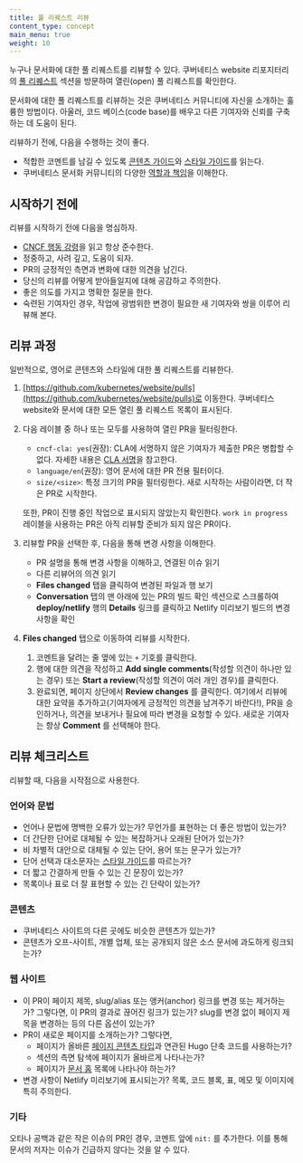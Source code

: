 ```yaml
---
title: 풀 리퀘스트 리뷰
content_type: concept
main_menu: true
weight: 10
---
```


<!-- overview -->

누구나 문서화에 대한 풀 리퀘스트를 리뷰할 수 있다. 쿠버네티스 website 리포지터리의 [풀 리퀘스트](https://github.com/kubernetes/website/pulls) 섹션을 방문하여 열린(open) 풀 리퀘스트를 확인한다.

문서화에 대한 풀 리퀘스트를 리뷰하는 것은
쿠버네티스 커뮤니티에 자신을 소개하는 훌륭한 방법이다.
아울러, 코드 베이스(code base)를 배우고 다른 기여자와 신뢰를 구축하는 데 도움이 된다.

리뷰하기 전에, 다음을 수행하는 것이 좋다.

- 적합한 코멘트를 남길 수 있도록 [콘텐츠 가이드](/docs/contribute/style/content-guide/)와
  [스타일 가이드](/docs/contribute/style/style-guide/)를 읽는다.
- 쿠버네티스 문서화 커뮤니티의 다양한
  [역할과 책임](/ko/docs/contribute/participate/#역할과-책임)을 이해한다.

<!-- body -->

## 시작하기 전에

리뷰를 시작하기 전에 다음을 명심하자.

- [CNCF 행동 강령](https://github.com/cncf/foundation/blob/master/code-of-conduct-languages/ko.md)을 읽고 항상 준수한다.
- 정중하고, 사려 깊고, 도움이 되자.
- PR의 긍정적인 측면과 변화에 대한 의견을 남긴다.
- 당신의 리뷰를 어떻게 받아들일지에 대해 공감하고 주의한다.
- 좋은 의도를 가지고 명확한 질문을 한다.
- 숙련된 기여자인 경우, 작업에 광범위한 변경이 필요한 새 기여자와 쌍을 이루어 리뷰해 본다.

## 리뷰 과정

일반적으로, 영어로 콘텐츠와 스타일에 대한 풀 리퀘스트를 리뷰한다.

1.  [https://github.com/kubernetes/website/pulls](https://github.com/kubernetes/website/pulls)로
    이동한다.
    쿠버네티스 website와 문서에 대한 모든 열린 풀 리퀘스트 목록이
    표시된다.

2.  다음 레이블 중 하나 또는 모두를 사용하여 열린 PR을 필터링한다.
    - `cncf-cla: yes`(권장): CLA에 서명하지 않은 기여자가 제출한 PR은 병합할 수 없다. 자세한 내용은 [CLA 서명](/ko/docs/contribute/new-content/overview/#sign-the-cla)을 참고한다.
    - `language/en`(권장): 영어 문서에 대한 PR 전용 필터이다.
    - `size/<size>`: 특정 크기의 PR을 필터링한다. 새로 시작하는 사람이라면, 더 작은 PR로 시작한다.

    또한, PR이 진행 중인 작업으로 표시되지 않았는지 확인한다. `work in progress` 레이블을 사용하는 PR은 아직 리뷰할 준비가 되지 않은 PR이다.

3.  리뷰할 PR을 선택한 후, 다음을 통해 변경 사항을 이해한다.
    - PR 설명을 통해 변경 사항을 이해하고, 연결된 이슈 읽기
    - 다른 리뷰어의 의견 읽기
    - **Files changed** 탭을 클릭하여 변경된 파일과 행 보기
    - **Conversation** 탭의 맨 아래에 있는 PR의 빌드 확인 섹션으로 스크롤하여 **deploy/netlify** 행의 **Details** 링크를 클릭하고 Netlify 미리보기 빌드의 변경 사항을 확인

4.  **Files changed** 탭으로 이동하여 리뷰를 시작한다.
    1. 코멘트을 달려는 줄 옆에 있는 `+` 기호를 클릭한다.
    2. 행에 대한 의견을 작성하고 **Add single comments**(작성할 의견이 하나만 있는 경우) 또는 **Start a review**(작성할 의견이 여러 개인 경우)를 클릭한다.
    3. 완료되면, 페이지 상단에서 **Review changes** 를 클릭한다. 여기에서
       리뷰에 대한 요약을 추가하고(기여자에게 긍정적인 의견을 남겨주기 바란다!),
       PR을 승인하거나, 의견을 보내거나 필요에 따라 변경을 요청할 수 있다. 새로운 기여자는
       항상 **Comment** 를 선택해야 한다.

## 리뷰 체크리스트

리뷰할 때, 다음을 시작점으로 사용한다.

### 언어와 문법

- 언어나 문법에 명백한 오류가 있는가? 무언가를 표현하는 더 좋은 방법이 있는가?
- 더 간단한 단어로 대체될 수 있는 복잡하거나 오래된 단어가 있는가?
- 비 차별적 대안으로 대체될 수 있는 단어, 용어 또는 문구가 있는가?
- 단어 선택과 대소문자는 [스타일 가이드](/docs/contribute/style/style-guide/)를 따르는가?
- 더 짧고 간결하게 만들 수 있는 긴 문장이 있는가?
- 목록이나 표로 더 잘 표현할 수 있는 긴 단락이 있는가?

### 콘텐츠

- 쿠버네티스 사이트의 다른 곳에도 비슷한 콘텐츠가 있는가?
- 콘텐츠가 오프-사이트, 개별 업체, 또는 공개되지 않은 소스 문서에 과도하게 링크되는가?

### 웹 사이트

- 이 PR이 페이지 제목, slug/alias 또는 앵커(anchor) 링크를 변경 또는 제거하는가? 그렇다면, 이 PR의 결과로 끊어진 링크가 있는가? slug를 변경 없이 페이지 제목을 변경하는 등의 다른 옵션이 있는가?
- PR이 새로운 페이지를 소개하는가? 그렇다면,
  - 페이지가 올바른 [페이지 콘텐츠 타입](/docs/contribute/style/page-content-types/)과 연관된 Hugo 단축 코드를 사용하는가?
  - 섹션의 측면 탐색에 페이지가 올바르게 나타나는가?
  - 페이지가 [문서 홈](/docs/home/) 목록에 나타나야 하는가?
- 변경 사항이 Netlify 미리보기에 표시되는가? 목록, 코드 블록, 표, 메모 및 이미지에 특히 주의한다.

### 기타

오타나 공백과 같은 작은 이슈의 PR인 경우, 코멘트 앞에 `nit:` 를 추가한다. 이를 통해 문서의 저자는 이슈가 긴급하지 않다는 것을 알 수 있다.
